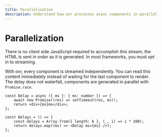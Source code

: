 ```yaml
---
title: Parallelization
description: Understand how ovr processes async components in parallel.
---
```


# Parallelization

There is no client side JavaScript required to accomplish this stream, the HTML is sent _in order_ as it is generated. In most frameworks, you must _opt in_ to streaming.

With ovr, every component is streamed independently. You can read this content immediately instead of waiting for the last component to render. The delay does not waterfall, components are generated in parallel with `Promise.race`.

```tsx
const Delay = async ({ ms }: { ms: number }) => {
	await new Promise((res) => setTimeout(res, ms));
	return <div>{ms}ms</div>;
};

const Delays = () => {
	const delays = Array.from({ length: 6 }, (_, i) => i * 200);
	return delays.map((ms) => <Delay ms={ms} />);
};
```
